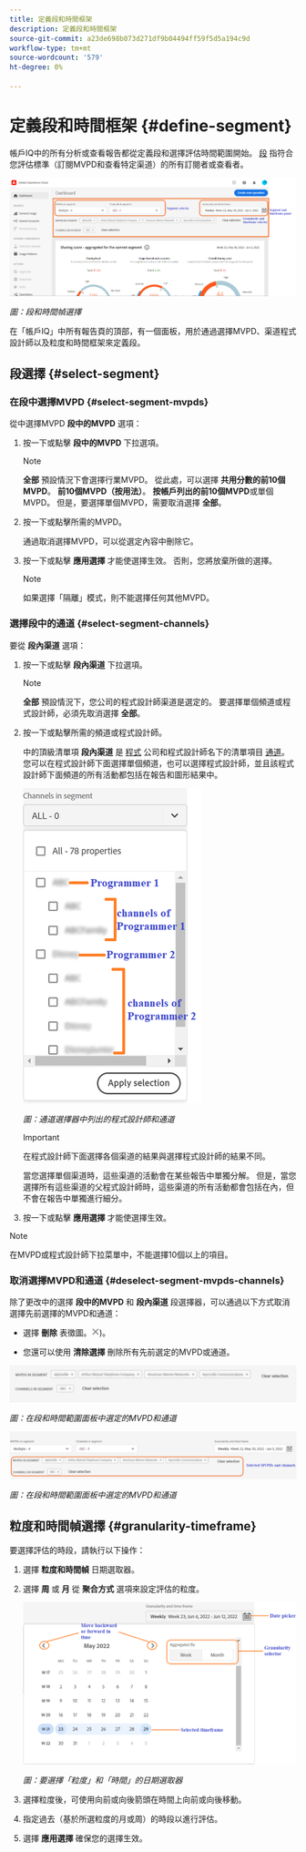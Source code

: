 ```yaml
---
title: 定義段和時間框架
description: 定義段和時間框架
source-git-commit: a23de698b073d271df9b04494ff59f5d5a194c9d
workflow-type: tm+mt
source-wordcount: '579'
ht-degree: 0%

---
```


# 定義段和時間框架 {#define-segment}

帳戶IQ中的所有分析或查看報告都從定義段和選擇評估時間範圍開始。 [段](/help/AccountIQ/product-concepts.md#segmet-def) 指符合您評估標準（訂閱MVPD和查看特定渠道）的所有訂閱者或查看者。

![](assets/segment-panel.png)

*圖：段和時間幀選擇*

在「帳戶IQ」中所有報告頁的頂部，有一個面板，用於通過選擇MVPD、渠道程式設計師以及粒度和時間框架來定義段。

## 段選擇 {#select-segment}

### 在段中選擇MVPD {#select-segment-mvpds}

從中選擇MVPD **段中的MVPD** 選項：

1. 按一下或點擊 **段中的MVPD** 下拉選項。

   >[!NOTE]
   >
   >**全部** 預設情況下會選擇行業MVPD。 從此處，可以選擇 **共用分數的前10個MVPD**。 **前10個MVPD（按用法）**。 **按帳戶列出的前10個MVPD**&#x200B;或單個MVPD。 但是，要選擇單個MVPD，需要取消選擇 **全部**。

1. 按一下或點擊所需的MVPD。

   通過取消選擇MVPD，可以從選定內容中刪除它。

1. 按一下或點擊 **應用選擇** 才能使選擇生效。 否則，您將放棄所做的選擇。

   >[!NOTE]
   >
   >如果選擇「隔離」模式，則不能選擇任何其他MVPD。

### 選擇段中的通道 {#select-segment-channels}

要從 **段內渠道** 選項：

1. 按一下或點擊 **段內渠道** 下拉選項。

   >[!NOTE]
   >
   >**全部** 預設情況下，您公司的程式設計師渠道是選定的。 要選擇單個頻道或程式設計師，必須先取消選擇 **全部**。

1. 按一下或點擊所需的頻道或程式設計師。

   中的頂級清單項 **段內渠道** 是 [程式](/help/AccountIQ/product-concepts.md#programmer-def) 公司和程式設計師名下的清單項目 [通道](/help/AccountIQ/product-concepts.md#channel-def)。 您可以在程式設計師下面選擇單個頻道，也可以選擇程式設計師，並且該程式設計師下面頻道的所有活動都包括在報告和圖形結果中。

   ![](assets/programmer-channels.png)

   *圖：通道選擇器中列出的程式設計師和通道*

   >[!IMPORTANT]
   >
   >在程式設計師下面選擇各個渠道的結果與選擇程式設計師的結果不同。
   >
   >
   >當您選擇單個渠道時，這些渠道的活動會在某些報告中單獨分解。 但是，當您選擇所有這些渠道的父程式設計師時，這些渠道的所有活動都會包括在內，但不會在報告中單獨進行細分。

1. 按一下或點擊 **應用選擇** 才能使選擇生效。

>[!NOTE]
>
>在MVPD或程式設計師下拉菜單中，不能選擇10個以上的項目。

### 取消選擇MVPD和通道 {#deselect-segment-mvpds-channels}

除了更改中的選擇 **段中的MVPD** 和 **段內渠道** 段選擇器，可以通過以下方式取消選擇先前選擇的MVPD和通道：

* 選擇 **刪除** 表徵圖。![刪除表徵圖](assets/remove-icon.png))。

* 您還可以使用 **清除選擇** 刪除所有先前選定的MVPD或通道。

![](assets/segment-panel-selection1.png)

*圖：在段和時間範圍面板中選定的MVPD和通道*

![](assets/segment-panel-selection.png)

*圖：在段和時間範圍面板中選定的MVPD和通道*

## 粒度和時間幀選擇 {#granularity-timeframe}

要選擇評估的時段，請執行以下操作：

1. 選擇 **粒度和時間幀** 日期選取器。

1. 選擇 **周** 或 **月** 從 **聚合方式** 選項來設定評估的粒度。

   ![](assets/granularity-timeframe-weekwise.png)

   *圖：要選擇「粒度」和「時間」的日期選取器*

1. 選擇粒度後，可使用向前或向後箭頭在時間上向前或向後移動。

1. 指定過去（基於所選粒度的月或周）的時段以進行評估。

1. 選擇 **應用選擇** 確保您的選擇生效。
